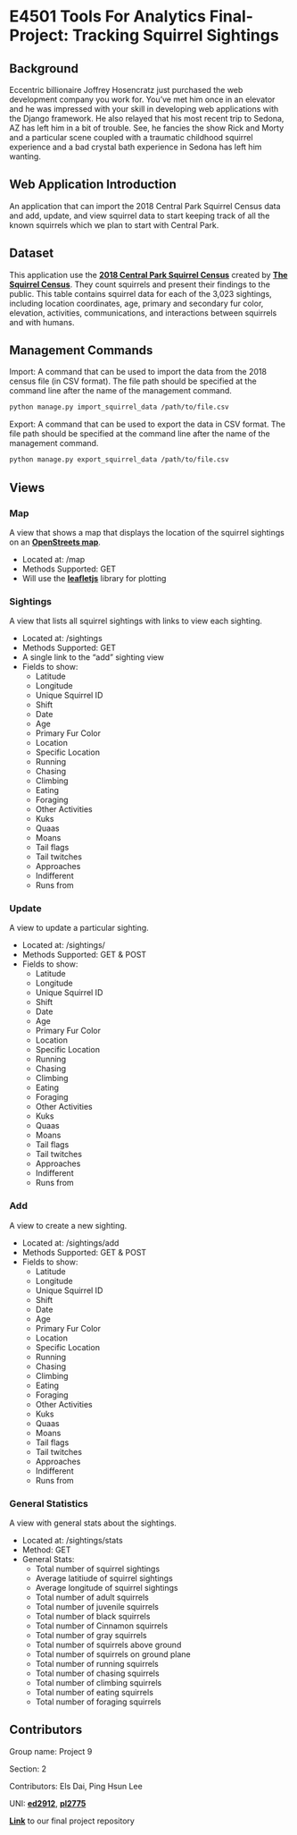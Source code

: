 # E4501 Tools For Analytics Final-Project: Tracking Squirrel Sightings

## Background
Eccentric billionaire Joffrey Hosencratz just purchased the web development company you work for. You’ve met him once in an elevator and he was impressed with your skill in developing web applications with the Django framework. He also relayed that his most recent trip to Sedona, AZ has left him in a bit of trouble. See, he fancies the show Rick and Morty and a particular scene coupled with a traumatic childhood squirrel experience and a bad crystal bath experience in Sedona has left him wanting.

## Web Application Introduction
An application that can import the 2018 Central Park Squirrel Census data and add, update, and view squirrel data to start keeping track of all the known squirrels which we plan to start with Central Park.

## Dataset
This application use the [**2018 Central Park Squirrel Census**](https://data.cityofnewyork.us/Environment/2018-Central-Park-Squirrel-Census-Squirrel-Data/vfnx-vebw) created by [**The Squirrel Census**](https://www.thesquirrelcensus.com/).
They count squirrels and present their findings to the public. This table contains squirrel data for each of the 3,023 sightings, including location coordinates, age, primary and secondary fur color, elevation, activities, communications, and interactions between squirrels and with humans.

## Management Commands
Import: A command that can be used to import the data from the 2018 census file (in CSV format). The file path should be specified at the command line after the name of the management command. 
```sh
python manage.py import_squirrel_data /path/to/file.csv
```
Export: A command that can be used to export the data in CSV format. The file path should be specified at the command line after the name of the management command. 
```sh
python manage.py export_squirrel_data /path/to/file.csv
```

## Views
### Map
A view that shows a map that displays the location of the squirrel sightings on an [**OpenStreets map**](https://www.openstreetmap.org/about/).

- Located at: /map
- Methods Supported: GET
- Will use the [**leafletjs**](https://leafletjs.com/) library for plotting


### Sightings
A view that lists all squirrel sightings with links to view each sighting.

- Located at: /sightings
- Methods Supported: GET
- A single link to the “add” sighting view
- Fields to show:
  - Latitude
  - Longitude
  - Unique Squirrel ID
  - Shift
  - Date
  - Age
  - Primary Fur Color
  - Location
  - Specific Location
  - Running
  - Chasing
  - Climbing
  - Eating
  - Foraging
  - Other Activities
  - Kuks
  - Quaas
  - Moans
  - Tail flags
  - Tail twitches
  - Approaches
  - Indifferent
  - Runs from


### Update
A view to update a particular sighting.

- Located at: /sightings/<unique-squirrel-id>
- Methods Supported: GET & POST
- Fields to show:
  - Latitude
  - Longitude
  - Unique Squirrel ID
  - Shift
  - Date
  - Age
  - Primary Fur Color
  - Location
  - Specific Location
  - Running
  - Chasing
  - Climbing
  - Eating
  - Foraging
  - Other Activities
  - Kuks
  - Quaas
  - Moans
  - Tail flags
  - Tail twitches
  - Approaches
  - Indifferent
  - Runs from

### Add
A view to create a new sighting.

- Located at: /sightings/add
- Methods Supported: GET & POST
- Fields to show:
  - Latitude
  - Longitude
  - Unique Squirrel ID
  - Shift
  - Date
  - Age
  - Primary Fur Color
  - Location
  - Specific Location
  - Running
  - Chasing
  - Climbing
  - Eating
  - Foraging
  - Other Activities
  - Kuks
  - Quaas
  - Moans
  - Tail flags
  - Tail twitches
  - Approaches
  - Indifferent
  - Runs from

### General Statistics
A view with general stats about the sightings.

- Located at: /sightings/stats
- Method: GET
- General Stats:
  - Total number of squirrel sightings
  - Average latitiude of squirrel sightings
  - Average longitude of squirrel sightings
  - Total number of adult squirrels
  - Total number of juvenile squirrels
  - Total number of black squirrels
  - Total number of Cinnamon squirrels
  - Total number of gray squirrels
  - Total number of squirrels above ground
  - Total number of squirrels on ground plane
  - Total number of running squirrels
  - Total number of chasing squirrels
  - Total number of climbing squirrels
  - Total number of eating squirrels
  - Total number of foraging squirrels


## Contributors
Group name: Project 9

Section: 2

Contributors: Els Dai, Ping Hsun Lee

UNI: [**ed2912**](https://github.com/els0911), [**pl2775**](https://github.com/junglewill)

[**Link**](https://github.com/els0911/IEOR4501-Final-Project) to our final project repository
